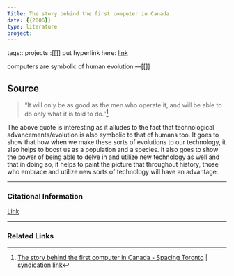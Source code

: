 ```yaml
---
Title: The story behind the first computer in Canada
date: {{2006}}
type: literature
project:
---
```

tags:: 
projects::[[]]
put hyperlink here: [link](http://spacing.ca/toronto/2016/11/12/first-computer-canada/)

computers are symbolic of human evolution
&mdash;[[]]

## Source 
> “It will only be as good as the men who operate it, and will be able to do only what it is told to do.”[^1]

[^1]: [The story behind the first computer in Canada - Spacing Toronto](http://spacing.ca/toronto/2016/11/12/first-computer-canada/) | [syndication link](tk) 

The above quote is interesting as it alludes to the fact that technological advancements/evolution is also symbolic to that of humans too. It goes to show that how when we make these sorts of evolutions to our technology, it also helps to boost us as a population and a species. It also goes to show the power of being able to delve in and utilize new technology as well and that in doing so, it helps to paint the picture that throughout history, those who embrace and utilize new sorts of technology will have an advantage. 

---
### Citational Information

[Link](http://spacing.ca/toronto/2016/11/12/first-computer-canada/)

---

### Related Links
